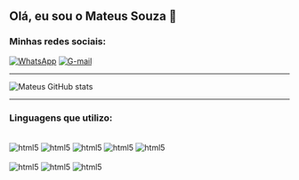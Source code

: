 ## Olá, eu sou o Mateus Souza 🤝

### Minhas redes sociais:
[![WhatsApp](https://img.shields.io/badge/WhatsApp-000000?style=for-the-badge&logo=whatsapp&logoColor=white)](https://wa.me/5511964649310)
[![G-mail](https://img.shields.io/badge/-Gmail-000000?style=for-the-badge&logo=gmail&logoColor=white)](mailto:souzamateus18@gmail.com)
<hr>

![Mateus GitHub stats](https://github-readme-stats.vercel.app/api?username=DevMateusDs&show_icons=true&theme=highcontrast)

<hr>

### Linguagens que utilizo:
<div style="display: inline_block"><br/>
    <img align="center" alt="html5" src="https://img.shields.io/badge/html5-%23E34F26.svg?style=for-the-badge&logo=html5&logoColor=white"/>
    <img align="center" alt="html5" src="https://img.shields.io/badge/css3-%231572B6.svg?style=for-the-badge&logo=css3&logoColor=white"/>
    <img align="center" alt="html5" src="https://img.shields.io/badge/javascript-%23323330.svg?style=for-the-badge&logo=javascript&logoColor=%23F7DF1E"/>
    <img align="center" alt="html5" src="https://img.shields.io/badge/react-%2320232a.svg?style=for-the-badge&logo=react&logoColor=%2361DAFB"/>
    <img align="center" alt="html5" src="https://img.shields.io/badge/react_native-%2320232a.svg?style=for-the-badge&logo=react&logoColor=%2361DAFB"/>
</div><br/>
<div>
    <img align="center" alt="html5" src="https://img.shields.io/badge/node.js-6DA55F?style=for-the-badge&logo=node.js&logoColor=white"/>
    <img align="center" alt="html5" src="https://img.shields.io/badge/python-3670A0?style=for-the-badge&logo=python&logoColor=ffdd54"/>
     <img align="center" alt="html5" src="https://img.shields.io/badge/Android%20Studio-3DDC84.svg?style=for-the-badge&logo=android-studio&logoColor=white"/>
</div>
